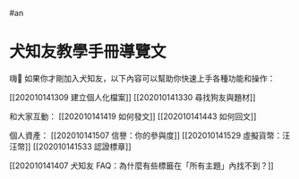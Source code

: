 #an
# 犬知友教學手冊導覽文

嗨👋
如果你才剛加入犬知友，以下內容可以幫助你快速上手各種功能和操作：


[[202010141309 建立個人化檔案]]
[[202010141330 尋找狗友與題材]]

和大家互動：
[[202010141419 如何發文]]
[[202010141443 如何回文]]

個人資產：
[[202010141507 信譽：你的參與度]]
[[202010141529 虛擬貨幣：汪汪幣]]
[[202010141533 認證標章]]

[[202010141407 犬知友 FAQ：為什麼有些標籤在「所有主題」內找不到？]]